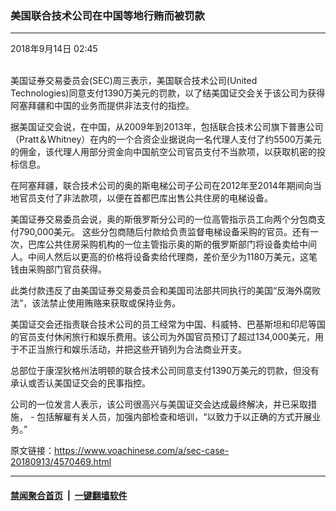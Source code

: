 ### 美国联合技术公司在中国等地行贿而被罚款
------------------------

<div class="published">
 <span class="date" title="中国时间">
  <time datetime="2018-09-14T02:45:31+08:00">
   2018年9月14日 02:45
  </time>
 </span>
</div>
<br/>
<div class="wsw">
 <p>
  美国证券交易委员会(SEC)周三表示，美国联合技术公司(United
  <br/>
  Technologies)同意支付1390万美元的罚款，以了结美国证交会关于该公司为获得阿塞拜疆和中国的业务而提供非法支付的指控。
 </p>
 <p>
  据美国证交会说，在中国，从2009年到2013年，包括联合技术公司旗下普惠公司（Pratt＆Whitney）在内的一个合资企业据说向一名代理人支付了约5500万美元的佣金，该代理人用部分资金向中国航空公司官员支付不当款项，以获取机密的投标信息。
 </p>
 <p>
  在阿塞拜疆，联合技术公司的奥的斯电梯公司子公司在2012年至2014年期间向当地官员支付了非法款项，以便在首都巴库出售公共住房的电梯设备。
 </p>
 <p>
  美国证券交易委员会说，奥的斯俄罗斯分公司的一位高管指示员工向两个分包商支付790,000美元。 这些分包商随后付款给负责监督电梯设备采购的官员。还有一次，巴库公共住房采购机构的一位主管指示奥的斯的俄罗斯部门将设备卖给中间人。中间人然后以更高的价格将设备卖给代理商，差价至少为1180万美元，这笔钱由采购部门官员获得。
 </p>
 <p>
  此类付款违反了由美国证券交易委员会和美国司法部共同执行的美国“反海外腐败法”，该法禁止使用贿赂来获取或保持业务。
 </p>
 <p>
  美国证交会还指责联合技术公司的员工经常为中国、科威特、巴基斯坦和印尼等国的官员支付休闲旅行和娱乐费用。该公司为外国官员预订了超过134,000美元，用于不正当旅行和娱乐活动，并把这些开销列为合法商业开支。
 </p>
 <p>
  总部位于康涅狄格州法明顿的联合技术公司同意支付1390万美元的罚款，但没有承认或否认美国证交会的民事指控。
 </p>
 <p>
  公司的一位发言人表示，该公司很高兴与美国证交会达成最终解决，并已采取措施， - 包括解雇有关人员，加强内部检查和培训，“以致力于以正确的方式开展业务。”
 </p>
</div>

原文链接：https://www.voachinese.com/a/sec-case-20180913/4570469.html


------------------------
#### [禁闻聚合首页](https://github.com/gfw-breaker/banned-news/blob/master/README.md) &nbsp;|&nbsp;  [一键翻墙软件](https://github.com/gfw-breaker/nogfw/blob/master/README.md)